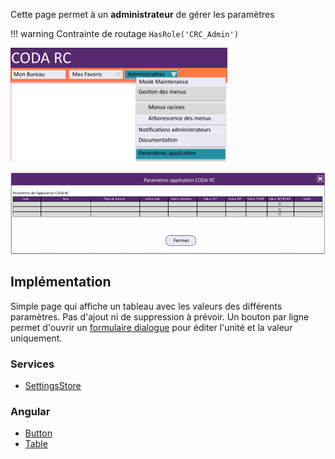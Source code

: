 Cette page permet à un **administrateur** de gérer les paramètres

!!! warning
		Contrainte de routage `HasRole('CRC_Admin')`

![Pasted image 20230125095726](/medias/Pasted%20image%2020230125095726.png)

![Pasted image 20230125095735](/medias/Pasted%20image%2020230125095735.png)

## Implémentation

Simple page qui affiche un tableau avec les valeurs des différents paramètres. Pas d'ajout ni de suppression à prévoir. Un bouton par ligne permet d'ouvrir un [formulaire dialogue](/Composants/SettingFormDialog) pour éditer l'unité et la valeur uniquement.

### Services
- [SettingsStore](/Store/SettingsStore)

### Angular
- [Button](https://material.angular.io/components/button)
- [Table](https://material.angular.io/components/table/overview)